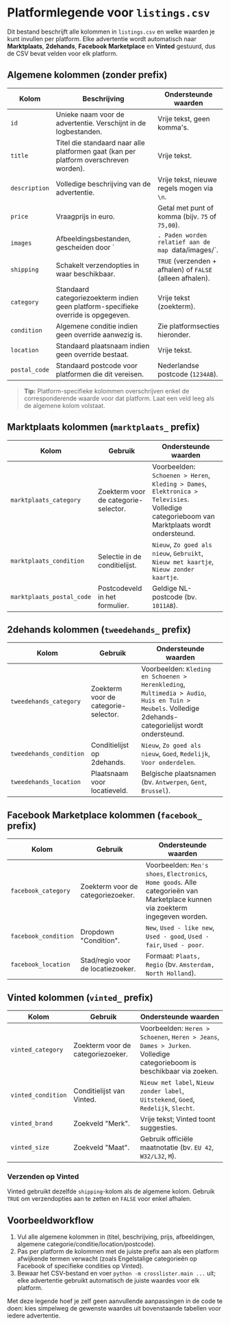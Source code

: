# Platformlegende voor `listings.csv`

Dit bestand beschrijft alle kolommen in `listings.csv` en welke waarden je kunt invullen per platform. Elke advertentie wordt automatisch naar **Marktplaats**, **2dehands**, **Facebook Marketplace** en **Vinted** gestuurd, dus de CSV bevat velden voor elk platform.

## Algemene kolommen (zonder prefix)
| Kolom | Beschrijving | Ondersteunde waarden |
| --- | --- | --- |
| `id` | Unieke naam voor de advertentie. Verschijnt in de logbestanden. | Vrije tekst, geen komma's. |
| `title` | Titel die standaard naar alle platformen gaat (kan per platform overschreven worden). | Vrije tekst. |
| `description` | Volledige beschrijving van de advertentie. | Vrije tekst, nieuwe regels mogen via `\n`. |
| `price` | Vraagprijs in euro. | Getal met punt of komma (bijv. `75` of `75,00`). |
| `images` | Afbeeldingsbestanden, gescheiden door `|`. Paden worden relatief aan de map `data/images/`. | Bestandsnamen of submappen, bv. `nike_air_max/foto1.jpg|nike_air_max/foto2.jpg`. |
| `shipping` | Schakelt verzendopties in waar beschikbaar. | `TRUE` (verzenden + afhalen) of `FALSE` (alleen afhalen). |
| `category` | Standaard categoriezoekterm indien geen platform-specifieke override is opgegeven. | Vrije tekst (zoekterm). |
| `condition` | Algemene conditie indien geen override aanwezig is. | Zie platformsecties hieronder. |
| `location` | Standaard plaatsnaam indien geen override bestaat. | Vrije tekst. |
| `postal_code` | Standaard postcode voor platformen die dit vereisen. | Nederlandse postcode (`1234AB`). |

> **Tip:** Platform-specifieke kolommen overschrijven enkel de corresponderende waarde voor dat platform. Laat een veld leeg als de algemene kolom volstaat.

## Marktplaats kolommen (`marktplaats_` prefix)
| Kolom | Gebruik | Ondersteunde waarden |
| --- | --- | --- |
| `marktplaats_category` | Zoekterm voor de categorie-selector. | Voorbeelden: `Schoenen > Heren`, `Kleding > Dames`, `Elektronica > Televisies`. Volledige categorieboom van Marktplaats wordt ondersteund. |
| `marktplaats_condition` | Selectie in de conditielijst. | `Nieuw`, `Zo goed als nieuw`, `Gebruikt`, `Nieuw met kaartje`, `Nieuw zonder kaartje`. |
| `marktplaats_postal_code` | Postcodeveld in het formulier. | Geldige NL-postcode (bv. `1011AB`). |

## 2dehands kolommen (`tweedehands_` prefix)
| Kolom | Gebruik | Ondersteunde waarden |
| --- | --- | --- |
| `tweedehands_category` | Zoekterm voor de categorie-selector. | Voorbeelden: `Kleding en Schoenen > Herenkleding`, `Multimedia > Audio`, `Huis en Tuin > Meubels`. Volledige 2dehands-categorielijst wordt ondersteund. |
| `tweedehands_condition` | Conditielijst op 2dehands. | `Nieuw`, `Zo goed als nieuw`, `Goed`, `Redelijk`, `Voor onderdelen`. |
| `tweedehands_location` | Plaatsnaam voor locatieveld. | Belgische plaatsnamen (bv. `Antwerpen`, `Gent`, `Brussel`). |

## Facebook Marketplace kolommen (`facebook_` prefix)
| Kolom | Gebruik | Ondersteunde waarden |
| --- | --- | --- |
| `facebook_category` | Zoekterm voor de categoriezoeker. | Voorbeelden: `Men's shoes`, `Electronics`, `Home goods`. Alle categorieën van Marketplace kunnen via zoekterm ingegeven worden. |
| `facebook_condition` | Dropdown "Condition". | `New`, `Used - like new`, `Used - good`, `Used - fair`, `Used - poor`. |
| `facebook_location` | Stad/regio voor de locatiezoeker. | Formaat: `Plaats, Regio` (bv. `Amsterdam, North Holland`). |

## Vinted kolommen (`vinted_` prefix)
| Kolom | Gebruik | Ondersteunde waarden |
| --- | --- | --- |
| `vinted_category` | Zoekterm voor de categoriezoeker. | Voorbeelden: `Heren > Schoenen`, `Heren > Jeans`, `Dames > Jurken`. Volledige categorieboom is beschikbaar via zoeken. |
| `vinted_condition` | Conditielijst van Vinted. | `Nieuw met label`, `Nieuw zonder label`, `Uitstekend`, `Goed`, `Redelijk`, `Slecht`. |
| `vinted_brand` | Zoekveld "Merk". | Vrije tekst; Vinted toont suggesties. |
| `vinted_size` | Zoekveld "Maat". | Gebruik officiële maatnotatie (bv. `EU 42`, `W32/L32`, `M`). |

### Verzenden op Vinted
Vinted gebruikt dezelfde `shipping`-kolom als de algemene kolom. Gebruik `TRUE` om verzendopties aan te zetten en `FALSE` voor enkel afhalen.

## Voorbeeldworkflow
1. Vul alle algemene kolommen in (titel, beschrijving, prijs, afbeeldingen, algemene categorie/conditie/location/postcode).
2. Pas per platform de kolommen met de juiste prefix aan als een platform afwijkende termen verwacht (zoals Engelstalige categorieën op Facebook of specifieke condities op Vinted).
3. Bewaar het CSV-bestand en voer `python -m crosslister.main ...` uit; elke advertentie gebruikt automatisch de juiste waardes voor elk platform.

Met deze legende hoef je zelf geen aanvullende aanpassingen in de code te doen: kies simpelweg de gewenste waardes uit bovenstaande tabellen voor iedere advertentie.
